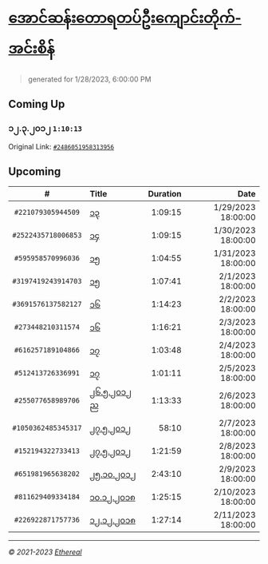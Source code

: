# [အောင်ဆန်းတောရတပ်ဦးကျောင်းတိုက်-အင်းစိန်](https://www.facebook.com/655653464834259)

> generated for 1/28/2023, 6:00:00 PM

## Coming Up

### ၁၂.၃.၂၀၁၂ `1:10:13`

Original Link: [`#2486051958313956`](https://www.facebook.com/655653464834259/videos/2486051958313956)

## Upcoming

| # | Title | Duration | Date |
|:-----:|:------|---------:|-------------:|
| `#221079305944509` | [၁၃](https://www.facebook.com/655653464834259/videos/221079305944509) | 1:09:15 | 1/29/2023 18:00:00 |
| `#2522435718006853` | [၁၄](https://www.facebook.com/655653464834259/videos/2522435718006853) | 1:09:15 | 1/30/2023 18:00:00 |
| `#595958570996036` | [၁၅](https://www.facebook.com/655653464834259/videos/595958570996036) | 1:04:55 | 1/31/2023 18:00:00 |
| `#3197419243914703` | [၁၅](https://www.facebook.com/655653464834259/videos/3197419243914703) | 1:07:41 | 2/1/2023 18:00:00 |
| `#3691576137582127` | [၁၆](https://www.facebook.com/655653464834259/videos/3691576137582127) | 1:14:23 | 2/2/2023 18:00:00 |
| `#273448210311574` | [၁၆](https://www.facebook.com/655653464834259/videos/273448210311574) | 1:16:21 | 2/3/2023 18:00:00 |
| `#616257189104866` | [၁၇](https://www.facebook.com/655653464834259/videos/616257189104866) | 1:03:48 | 2/4/2023 18:00:00 |
| `#512413726336991` | [၁၇](https://www.facebook.com/655653464834259/videos/512413726336991) | 1:01:11 | 2/5/2023 18:00:00 |
| `#255077658989706` | [၂၆.၅.၂၀၁၂ ည](https://www.facebook.com/655653464834259/videos/255077658989706) | 1:13:33 | 2/6/2023 18:00:00 |
| `#1050362485345317` | [၂၇.၅.၂၀၁၂](https://www.facebook.com/655653464834259/videos/1050362485345317) | 58:10 | 2/7/2023 18:00:00 |
| `#152194322733413` | [၂၇.၅.၂၀၁၂](https://www.facebook.com/655653464834259/videos/152194322733413) | 1:21:59 | 2/8/2023 18:00:00 |
| `#651981965638202` | [၂၅.၁၀.၂၀၁၂](https://www.facebook.com/655653464834259/videos/651981965638202) | 2:43:10 | 2/9/2023 18:00:00 |
| `#811629409334184` | [၁၀.၁၂.၂၀၁၈](https://www.facebook.com/655653464834259/videos/811629409334184) | 1:25:15 | 2/10/2023 18:00:00 |
| `#226922871757736` | [၁၂.၁၂.၂၀၁၈](https://www.facebook.com/655653464834259/videos/226922871757736) | 1:27:14 | 2/11/2023 18:00:00 |

---

_&copy; 2021-2023 [Ethereal](https://github.com/etherealtech)_